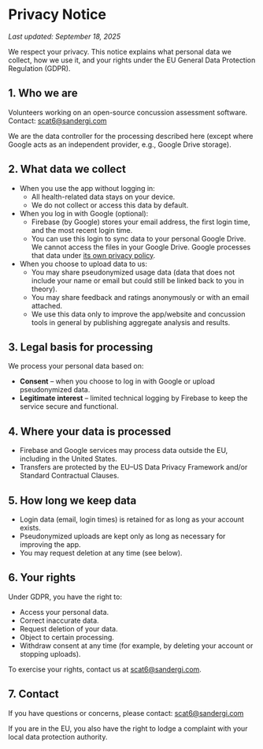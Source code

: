 # Privacy Notice
*Last updated: September 18, 2025*

We respect your privacy. This notice explains what personal data we collect, how we use it, and your rights under the EU General Data Protection Regulation (GDPR).

## 1. Who we are
Volunteers working on an open-source concussion assessment software.
Contact: scat6@sandergi.com

We are the data controller for the processing described here (except where Google acts as an independent provider, e.g., Google Drive storage).

## 2. What data we collect
- When you use the app without logging in:
  - All health-related data stays on your device.
  - We do not collect or access this data by default.
- When you log in with Google (optional):
  - Firebase (by Google) stores your email address, the first login time, and the most recent login time.
  - You can use this login to sync data to your personal Google Drive. We cannot access the files in your Google Drive. Google processes that data under [its own privacy policy](https://policies.google.com/privacy).
- When you choose to upload data to us:
  - You may share pseudonymized usage data (data that does not include your name or email but could still be linked back to you in theory).
  - You may share feedback and ratings anonymously or with an email attached.
  - We use this data only to improve the app/website and concussion tools in general by publishing aggregate analysis and results.

## 3. Legal basis for processing
We process your personal data based on:

- **Consent** – when you choose to log in with Google or upload pseudonymized data.
- **Legitimate interest** – limited technical logging by Firebase to keep the service secure and functional.

## 4. Where your data is processed
- Firebase and Google services may process data outside the EU, including in the United States.
- Transfers are protected by the EU–US Data Privacy Framework and/or Standard Contractual Clauses.

## 5. How long we keep data
- Login data (email, login times) is retained for as long as your account exists.
- Pseudonymized uploads are kept only as long as necessary for improving the app.
- You may request deletion at any time (see below).

## 6. Your rights
Under GDPR, you have the right to:
- Access your personal data.
- Correct inaccurate data.
- Request deletion of your data.
- Object to certain processing.
- Withdraw consent at any time (for example, by deleting your account or stopping uploads).

To exercise your rights, contact us at scat6@sandergi.com.

## 7. Contact
If you have questions or concerns, please contact:
scat6@sandergi.com

If you are in the EU, you also have the right to lodge a complaint with your local data protection authority.
